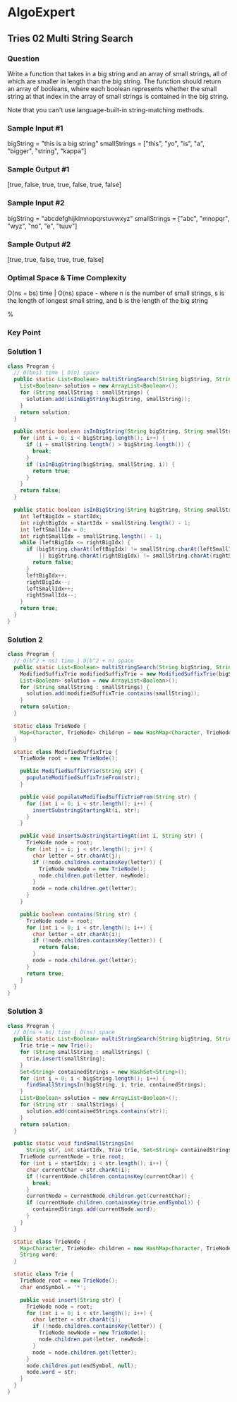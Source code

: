 # AlgoExpert

## Tries 02 Multi String Search

### Question

Write a function that takes in a big string and an array of small strings, all of which are smaller in length than the big string. The function should return an array of booleans, where each boolean represents whether the small string at that index in the array of small strings is contained in the big string.

Note that you can't use language-built-in string-matching methods.

### Sample Input #1

bigString = "this is a big string"
smallStrings = ["this", "yo", "is", "a", "bigger", "string", "kappa"]

### Sample Output #1

[true, false, true, true, false, true, false]

### Sample Input #2

bigString = "abcdefghijklmnopqrstuvwxyz"
smallStrings = ["abc", "mnopqr", "wyz", "no", "e", "tuuv"]

### Sample Output #2

[true, true, false, true, true, false]

### Optimal Space & Time Complexity

O(ns + bs) time | O(ns) space - where n is the number of small strings, s is the length of longest small string, and b is the length of the big string

%

### Key Point

### Solution 1

```java
class Program {
  // O(bns) time | O(n) space
  public static List<Boolean> multiStringSearch(String bigString, String[] smallStrings) {
    List<Boolean> solution = new ArrayList<Boolean>();
    for (String smallString : smallStrings) {
      solution.add(isInBigString(bigString, smallString));
    }
    return solution;
  }

  public static boolean isInBigString(String bigString, String smallString) {
    for (int i = 0; i < bigString.length(); i++) {
      if (i + smallString.length() > bigString.length()) {
        break;
      }
      if (isInBigString(bigString, smallString, i)) {
        return true;
      }
    }
    return false;
  }

  public static boolean isInBigString(String bigString, String smallString, int startIdx) {
    int leftBigIdx = startIdx;
    int rightBigIdx = startIdx + smallString.length() - 1;
    int leftSmallIdx = 0;
    int rightSmallIdx = smallString.length() - 1;
    while (leftBigIdx <= rightBigIdx) {
      if (bigString.charAt(leftBigIdx) != smallString.charAt(leftSmallIdx)
          || bigString.charAt(rightBigIdx) != smallString.charAt(rightSmallIdx)) {
        return false;
      }
      leftBigIdx++;
      rightBigIdx--;
      leftSmallIdx++;
      rightSmallIdx--;
    }
    return true;
  }
}
```

### Solution 2

```java
class Program {
  // O(b^2 + ns) time | O(b^2 + n) space
  public static List<Boolean> multiStringSearch(String bigString, String[] smallStrings) {
    ModifiedSuffixTrie modifiedSuffixTrie = new ModifiedSuffixTrie(bigString);
    List<Boolean> solution = new ArrayList<Boolean>();
    for (String smallString : smallStrings) {
      solution.add(modifiedSuffixTrie.contains(smallString));
    }
    return solution;
  }

  static class TrieNode {
    Map<Character, TrieNode> children = new HashMap<Character, TrieNode>();
  }

  static class ModifiedSuffixTrie {
    TrieNode root = new TrieNode();

    public ModifiedSuffixTrie(String str) {
      populateModifiedSuffixTrieFrom(str);
    }

    public void populateModifiedSuffixTrieFrom(String str) {
      for (int i = 0; i < str.length(); i++) {
        insertSubstringStartingAt(i, str);
      }
    }

    public void insertSubstringStartingAt(int i, String str) {
      TrieNode node = root;
      for (int j = i; j < str.length(); j++) {
        char letter = str.charAt(j);
        if (!node.children.containsKey(letter)) {
          TrieNode newNode = new TrieNode();
          node.children.put(letter, newNode);
        }
        node = node.children.get(letter);
      }
    }

    public boolean contains(String str) {
      TrieNode node = root;
      for (int i = 0; i < str.length(); i++) {
        char letter = str.charAt(i);
        if (!node.children.containsKey(letter)) {
          return false;
        }
        node = node.children.get(letter);
      }
      return true;
    }
  }
}
```

### Solution 3

```java
class Program {
  // O(ns + bs) time | O(ns) space
  public static List<Boolean> multiStringSearch(String bigString, String[] smallStrings) {
    Trie trie = new Trie();
    for (String smallString : smallStrings) {
      trie.insert(smallString);
    }
    Set<String> containedStrings = new HashSet<String>();
    for (int i = 0; i < bigString.length(); i++) {
      findSmallStringsIn(bigString, i, trie, containedStrings);
    }
    List<Boolean> solution = new ArrayList<Boolean>();
    for (String str : smallStrings) {
      solution.add(containedStrings.contains(str));
    }
    return solution;
  }

  public static void findSmallStringsIn(
      String str, int startIdx, Trie trie, Set<String> containedStrings) {
    TrieNode currentNode = trie.root;
    for (int i = startIdx; i < str.length(); i++) {
      char currentChar = str.charAt(i);
      if (!currentNode.children.containsKey(currentChar)) {
        break;
      }
      currentNode = currentNode.children.get(currentChar);
      if (currentNode.children.containsKey(trie.endSymbol)) {
        containedStrings.add(currentNode.word);
      }
    }
  }

  static class TrieNode {
    Map<Character, TrieNode> children = new HashMap<Character, TrieNode>();
    String word;
  }

  static class Trie {
    TrieNode root = new TrieNode();
    char endSymbol = '*';

    public void insert(String str) {
      TrieNode node = root;
      for (int i = 0; i < str.length(); i++) {
        char letter = str.charAt(i);
        if (!node.children.containsKey(letter)) {
          TrieNode newNode = new TrieNode();
          node.children.put(letter, newNode);
        }
        node = node.children.get(letter);
      }
      node.children.put(endSymbol, null);
      node.word = str;
    }
  }
}
```
